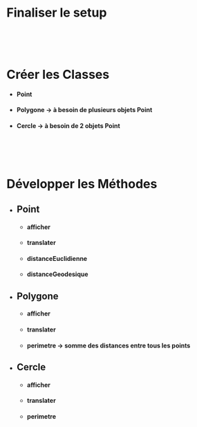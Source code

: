 # Finaliser le setup
<br> <br> <br>

# Créer les Classes
  - #### Point
  - #### Polygone -> à besoin de plusieurs objets Point
  - #### Cercle   -> à besoin de 2 objets Point
<br> <br> <br>

# Développer les Méthodes
  - ## Point
    - #### afficher
    - #### translater
    - #### distanceEuclidienne
    - #### distanceGeodesique
  - ## Polygone
    - #### afficher
    - #### translater
    - #### perimetre -> somme des distances entre tous les points
  - ## Cercle
    - #### afficher
    - #### translater
    - #### perimetre
<br> <br> <br>
